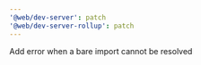 ```yaml
---
'@web/dev-server': patch
'@web/dev-server-rollup': patch
---
```


Add error when a bare import cannot be resolved
